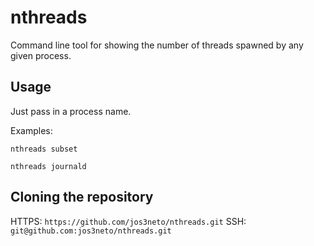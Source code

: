 nthreads
========

Command line tool for showing the number of threads spawned by any given process.

## Usage

Just pass in a process name.

Examples:

```
nthreads subset
```

```
nthreads journald
```

## Cloning the repository

HTTPS: `https://github.com/jos3neto/nthreads.git`
SSH:   `git@github.com:jos3neto/nthreads.git`